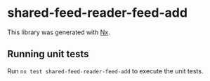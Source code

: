# shared-feed-reader-feed-add

This library was generated with [Nx](https://nx.dev).

## Running unit tests

Run `nx test shared-feed-reader-feed-add` to execute the unit tests.
